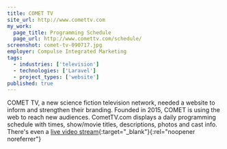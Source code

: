 ```yaml
---
title: COMET TV
site_url: http://www.comettv.com
my_work:
  page_title: Programming Schedule
  page_url: http://www.comettv.com/schedule/
screenshot: comet-tv-090717.jpg
employer: Compulse Integrated Marketing
tags:
  - industries: ['television']
  - technologies: ['Laravel']
  - project_types: ['website']
published: true
---
```


COMET TV, a new science fiction television network, needed a website to inform
and strengthen their branding. Founded in 2015, COMET is using the web to
reach new audiences. CometTV.com displays a daily programming schedule with
times, show/movie titles, descriptions, photos and cast info. There's even a
[live video stream][1]{:target="\_blank"}{:rel="noopener noreferrer"}

[1]: https://www.comettv.com/watch-live/
